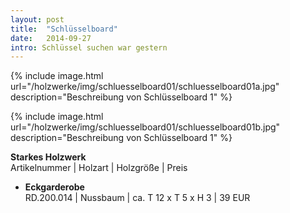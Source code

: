 ```yaml
---
layout: post
title:  "Schlüsselboard"
date:   2014-09-27
intro: Schlüssel suchen war gestern
---
```




{% include image.html url="/holzwerke/img/schluesselboard01/schluesselboard01a.jpg" description="Beschreibung von Schlüsselboard 1" %}


{% include image.html url="/holzwerke/img/schluesselboard01/schluesselboard01b.jpg" description="Beschreibung von Schlüsselboard 1" %}



**Starkes Holzwerk**   
Artikelnummer \| Holzart \| Holzgröße \| Preis

* **Eckgarderobe**       
	RD.200.014  \| 	Nussbaum \| ca. T 12 x T 5 x H 3 \| 39 EUR

